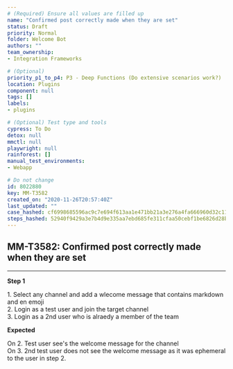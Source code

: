 ```yaml
---
# (Required) Ensure all values are filled up
name: "Confirmed post correctly made when they are set"
status: Draft
priority: Normal
folder: Welcome Bot
authors: ""
team_ownership: 
- Integration Frameworks

# (Optional)
priority_p1_to_p4: P3 - Deep Functions (Do extensive scenarios work?)
location: Plugins
component: null
tags: []
labels: 
- plugins

# (Optional) Test type and tools
cypress: To Do
detox: null
mmctl: null
playwright: null
rainforest: []
manual_test_environments: 
- Webapp

# Do not change
id: 8022880
key: MM-T3582
created_on: "2020-11-26T20:57:40Z"
last_updated: ""
case_hashed: cf6998685596ac9c7e694f613aa1e471bb21a3e276a4fa666960d32c11a38b73405ee7fb1db370695e10632715dd808a
steps_hashed: 52940f9429a3e7b4d9e335aa7ebd685fe311cfaa50cebf1be6826d28b0f89b3ea384b6328d8b8d9cc92b0df773fa22b5
---
```


<!-- (Auto-generated) Based on frontmatter's "key" and "name" -->

## MM-T3582: Confirmed post correctly made when they are set

---

**Step 1**

1\. Select any channel and add a wlecome message that contains markdown and en emoji\
2\. Login as a test user and join the target channel\
3\. Login as a 2nd user who is alraedy a member of the team

**Expected**

On 2. Test user see's the welcome message for the channel\
On 3. 2nd test user does not see the welcome message as it was ephemeral to the user in step 2.
